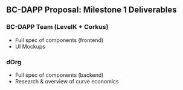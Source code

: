 ## BC-DAPP Proposal: Milestone 1 Deliverables

### BC-DAPP Team (LevelK + Corkus)

- Full spec of components (frontend)
- UI Mockups

### dOrg

- Full spec of components (backend)
- Research & overview of curve economics